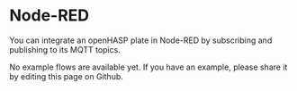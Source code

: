 # Node-RED

You can integrate an openHASP plate in Node-RED by subscribing and publishing to its MQTT topics.

No example flows are available yet. If you have an example, please share it by editing this page on Github.